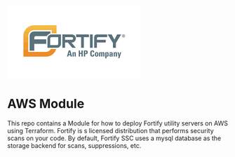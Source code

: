 ![Fortify Logo](https://github.com/department-of-veterans-affairs/ascent-fortify-ami/blob/doc-revamp/fortify-logo.png)
# AWS Module

This repo contains a Module for how to deploy Fortify utility servers on AWS using Terraform. Fortify is s licensed distribution that performs security scans on your code. By default, Fortify SSC uses a mysql database as the storage backend for scans, suppressions, etc.
